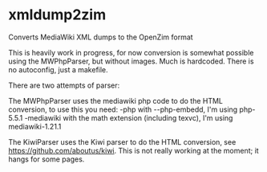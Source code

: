 xmldump2zim
===========

Converts MediaWiki XML dumps to the OpenZim format

This is heavily work in progress, for now conversion is somewhat possible using the MWPhpParser, but without images.
Much is hardcoded. There is no autoconfig, just a makefile.

There are two attempts of parser:

The MWPhpParser uses the mediawiki php code to do the HTML conversion, to use this you need:
-php with --php-embedd, I'm using php-5.5.1
-mediawiki with the math extension (including texvc), I'm using mediawiki-1.21.1

The KiwiParser uses the Kiwi parser to do the HTML conversion, see https://github.com/aboutus/kiwi.
This is not really working at the moment; it hangs for some pages.
